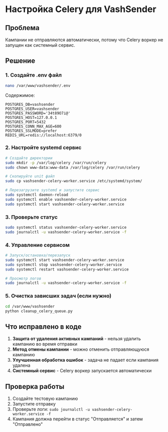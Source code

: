 # Настройка Celery для VashSender

## Проблема
Кампании не отправляются автоматически, потому что Celery воркер не запущен как системный сервис.

## Решение

### 1. Создайте .env файл
```bash
nano /var/www/vashsender/.env
```

Содержимое:
```
POSTGRES_DB=vashsender
POSTGRES_USER=vashsender
POSTGRES_PASSWORD='34t89O7i@'
POSTGRES_HOST=127.0.0.1
POSTGRES_PORT=5432
POSTGRES_CONN_MAX_AGE=600
POSTGRES_SSLMODE=prefer
REDIS_URL=redis://localhost:6379/0
```

### 2. Настройте systemd сервис
```bash
# Создайте директории
sudo mkdir -p /var/log/celery /var/run/celery
sudo chown www-data:www-data /var/log/celery /var/run/celery

# Скопируйте unit файл
sudo cp vashsender-celery-worker.service /etc/systemd/system/

# Перезагрузите systemd и запустите сервис
sudo systemctl daemon-reload
sudo systemctl enable vashsender-celery-worker.service
sudo systemctl start vashsender-celery-worker.service
```

### 3. Проверьте статус
```bash
sudo systemctl status vashsender-celery-worker.service
sudo journalctl -u vashsender-celery-worker.service -f
```

### 4. Управление сервисом
```bash
# Запуск/остановка/перезапуск
sudo systemctl start vashsender-celery-worker.service
sudo systemctl stop vashsender-celery-worker.service
sudo systemctl restart vashsender-celery-worker.service

# Просмотр логов
sudo journalctl -u vashsender-celery-worker.service -f
```

### 5. Очистка зависших задач (если нужно)
```bash
cd /var/www/vashsender
python cleanup_celery_queue.py
```

## Что исправлено в коде

1. **Защита от удаления активных кампаний** - нельзя удалить кампанию во время отправки
2. **Метод отмены кампании** - можно отменить отправляющуюся кампанию
3. **Улучшенная обработка ошибок** - задача не падает если кампания удалена
4. **Системный сервис** - Celery воркер запускается автоматически

## Проверка работы

1. Создайте тестовую кампанию
2. Запустите отправку
3. Проверьте логи: `sudo journalctl -u vashsender-celery-worker.service -f`
4. Кампания должна перейти в статус "Отправляется" и затем "Отправлено"
